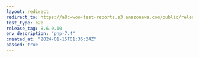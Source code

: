 ```yaml
---
layout: redirect
redirect_to: https://a8c-woo-test-reports.s3.amazonaws.com/public/release/8.6.0.10/php-7.4/e2e/index.html
test_type: e2e
release_tag: 8.6.0.10
env_description: "php-7.4"
created_at: "2024-01-15T01:35:34Z"
passed: true
---
```

